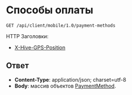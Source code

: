 # Способы оплаты

`GET /api/client/mobile/1.0/payment-methods`

HTTP Заголовки:
* [X-Hive-GPS-Position](http_headers.md)

## Ответ

* **Content-Type**: application/json; charset=utf-8
* **Body**: массив объектов [PaymentMethod](objects.md#PaymentMethod-fields).

